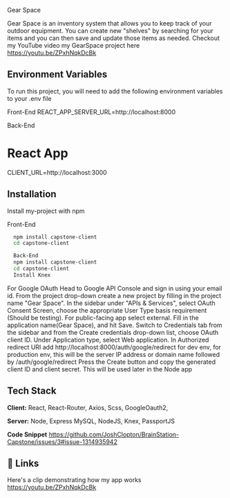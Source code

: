 Gear Space

Gear Space is an inventory system that allows you to keep track of your outdoor equipment. You can create new "shelves" by searching for your items and you can then save and update those items as needed. Checkout my YouTube video my GearSpace project here https://youtu.be/ZPxhNqkDcBk

## Environment Variables

To run this project, you will need to add the following environment variables to your .env file

Front-End
REACT_APP_SERVER_URL=http://localhost:8000

Back-End

# React App

CLIENT_URL=http://localhost:3000

## Installation

Install my-project with npm

Front-End

```bash
  npm install capstone-client
  cd capstone-client

  Back-End
  npm install capstone-client
  cd capstone-client
  Install Knex

```

For Google OAuth
Head to Google API Console and sign in using your email id.
From the project drop-down create a new project by filling in the project name "Gear Space".
In the sidebar under "APIs & Services", select OAuth Consent Screen, choose the appropriate User Type basis requirement (Should be testing). For public-facing app select external.
Fill in the application name(Gear Space), and hit Save.
Switch to Credentials tab from the sidebar and from the Create credentials drop-down list, choose OAuth client ID.
Under Application type, select Web application.
In Authorized redirect URI add http://localhost:8000/auth/google/redirect for dev env, for production env, this will be the server IP address or domain name followed by /auth/google/redirect
Press the Create button and copy the generated client ID and client secret. This will be used later in the Node app

## Tech Stack

**Client:** React, React-Router, Axios, Scss, GoogleOauth2,

**Server:** Node, Express
MySQL, NodeJS, Knex, PassportJS

**Code Snippet**
https://github.com/JoshClopton/BrainStation-Capstone/issues/3#issue-1314935942

## 🔗 Links
Here's a clip demonstrating how my app works https://youtu.be/ZPxhNqkDcBk
